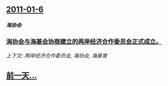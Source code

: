 ## [2011-01-6](/news/2011/01/6/index.md)

##### 海协会
### [海协会与海基会协商建立的两岸经济合作委员会正式成立。](/news/2011/01/6/海协会与海基会协商建立的两岸经济合作委员会正式成立.md)
_上下文: 两岸经济合作委员会, 海协会, 海基會_

## [前一天...](/news/2011/01/5/index.md)

